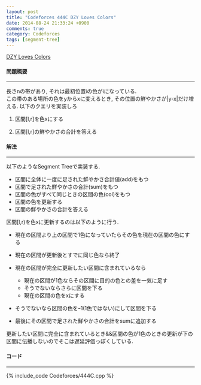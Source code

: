 ```yaml
---
layout: post
title: "Codeforces 444C DZY Loves Colors"
date: 2014-08-24 21:33:24 +0900
comments: true
category: Codeforces
tags: [segment-tree]
---
```


[DZY Loves Colors](http://codeforces.com/contest/444/problem/C)

#### 問題概要

****

長さnの帯があり, それは最初位置iの色がiになっている.  
この帯のある場所の色をyからxに変えるとき, その位置の鮮やかさが|y-x|だけ増える.
以下のクエリを実装しろ

1. 区間[l,r]を色xにする

2. 区間[l,r]の鮮やかさの合計を答える

#### 解法

****

以下のようなSegment Treeで実装する. 


* 区間に全体に一度に足された鮮やかさ合計値(add)をもつ
* 区間で足された鮮やかさの合計(sum)をもつ
* 区間の色がすべて同じときの区間の色(col)をもつ
* 区間の色を更新する
* 区間の鮮やかさの合計を答える

区間[l,r)を色xに更新するのは以下のように行う.  

* 現在の区間より上の区間で1色になっていたらその色を現在の区間の色にする
* 現在の区間が更新後とすでに同じ色なら終了
* 現在の区間が完全に更新したい区間に含まれているなら

  - 現在の区間が1色ならその区間に目的の色との差を一気に足す
  - そうでないならさらに区間を下る
  - 現在の区間の色をxにする

* そうでないなら区間の色をｰ1(1色ではない)にして区間を下る
* 最後にその区間で足された鮮やかさの合計をsumに追加する

更新したい区間に完全に含まれているとき\&\&区間の色が1色のときの更新が下の区間に伝播しないのでそこは遅延評価っぽくしている.

#### コード

****

{% include_code Codeforces/444C.cpp %}
